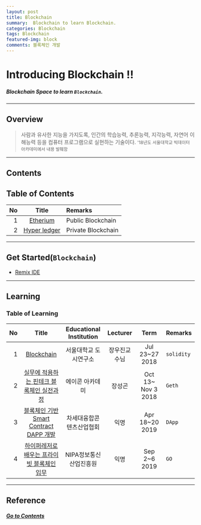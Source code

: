 ```yaml
---
layout: post
title: Blockchain
summary:  Blockchain to learn Blockchain. 
categories: Blockchain
tags: Blockchain
featured-img: block
comments: 블록체인 개발
---
```


# Introducing Blockchain !!

##### Blockchain Space to learn `Blockchain`.

---

## Overview

> 사람과 유사한 지능을 가지도록, 인간의 학습능력, 추론능력, 지각능력, 자연어 이해능력 등을 컴퓨터 프로그램으로 실현하는 기술이다.
> <small> '18년도 서울대학교 빅데이터 아카데미에서 내용 발췌함 </small>

---

## Contents

## Table of Contents

|No|Title|Remarks|
|-:|:-:|:--|
|1|[Etherium](/_pages/Blockchain/2018-07-24-Blockchain)|Public Blockchain|
|2|[Hyper ledger](/_pages/Blockchain/2019-09-02-NIPA-Hyperledger)|Private Blockchain|

---

## Get Started(`Blockchain`)

* [Remix IDE](https://remix.ethereum.org)

---

## Learning

### Table of Learning

|No|Title|Educational Institution|Lecturer|Term|Remarks|
|-:|:--:|:-:|:--:|:--:|:-|
|1|[Blockchain](/_pages/Blockchain/2018-07-24-Blockchain)|서울대학교 도시연구소|장우진교수님|Jul 23~27 2018|`solidity`|
|2|[실무에 적용하는 핀테크 블록체인 실전과정](/_pages/Blockchain/2018-11-03-AICON-Ethereum)|에이콘 아카데미|장성곤|Oct 13~ Nov 3 2018|`Geth`|
|3|[블록체인 기반 Smart Contract DAPP 개발](/_pages/Blockchain/2019-04-18-NCIA-Blockchain)|차세대융합콘텐츠산업협회|익명|Apr 18~20 2019|`DApp`|
|4|[하이퍼레저로 배우는 프라이빗 블록체인 입무](/_pages/Blockchain/2019-04-18-NCIA-Blockchain)|NIPA정보통신산업진흥원|익명|Sep 2~6 2019|`GO`|
---

## Reference

##### [Go to Contents](#contents)